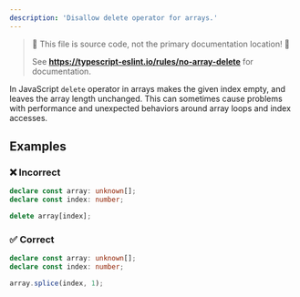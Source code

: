 ```yaml
---
description: 'Disallow delete operator for arrays.'
---
```


> 🛑 This file is source code, not the primary documentation location! 🛑
>
> See **https://typescript-eslint.io/rules/no-array-delete** for documentation.

In JavaScript `delete` operator in arrays makes the given index empty, and leaves the array length unchanged.
This can sometimes cause problems with performance and unexpected behaviors around array loops and index accesses.

## Examples

<!--tabs-->

### ❌ Incorrect

```ts
declare const array: unknown[];
declare const index: number;

delete array[index];
```

### ✅ Correct

```ts
declare const array: unknown[];
declare const index: number;

array.splice(index, 1);
```
